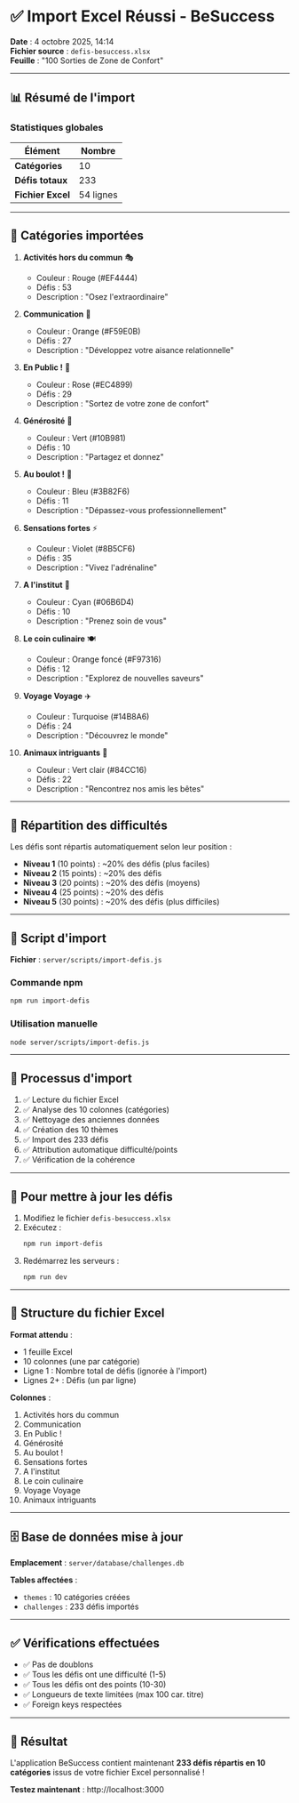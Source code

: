 # ✅ Import Excel Réussi - BeSuccess

**Date** : 4 octobre 2025, 14:14  
**Fichier source** : `defis-besuccess.xlsx`  
**Feuille** : "100 Sorties de Zone de Confort"

---

## 📊 Résumé de l'import

### Statistiques globales

| Élément | Nombre |
|---------|--------|
| **Catégories** | 10 |
| **Défis totaux** | 233 |
| **Fichier Excel** | 54 lignes |

---

## 📁 Catégories importées

1. **Activités hors du commun** 🎭
   - Couleur : Rouge (#EF4444)
   - Défis : 53
   - Description : "Osez l'extraordinaire"

2. **Communication** 🎤
   - Couleur : Orange (#F59E0B)
   - Défis : 27
   - Description : "Développez votre aisance relationnelle"

3. **En Public !** 🎪
   - Couleur : Rose (#EC4899)
   - Défis : 29
   - Description : "Sortez de votre zone de confort"

4. **Générosité** 💝
   - Couleur : Vert (#10B981)
   - Défis : 10
   - Description : "Partagez et donnez"

5. **Au boulot !** 💼
   - Couleur : Bleu (#3B82F6)
   - Défis : 11
   - Description : "Dépassez-vous professionnellement"

6. **Sensations fortes** ⚡
   - Couleur : Violet (#8B5CF6)
   - Défis : 35
   - Description : "Vivez l'adrénaline"

7. **A l'institut** 💆
   - Couleur : Cyan (#06B6D4)
   - Défis : 10
   - Description : "Prenez soin de vous"

8. **Le coin culinaire** 🍽️
   - Couleur : Orange foncé (#F97316)
   - Défis : 12
   - Description : "Explorez de nouvelles saveurs"

9. **Voyage Voyage** ✈️
   - Couleur : Turquoise (#14B8A6)
   - Défis : 24
   - Description : "Découvrez le monde"

10. **Animaux intriguants** 🐾
    - Couleur : Vert clair (#84CC16)
    - Défis : 22
    - Description : "Rencontrez nos amis les bêtes"

---

## 🎯 Répartition des difficultés

Les défis sont répartis automatiquement selon leur position :

- **Niveau 1** (10 points) : ~20% des défis (plus faciles)
- **Niveau 2** (15 points) : ~20% des défis
- **Niveau 3** (20 points) : ~20% des défis (moyens)
- **Niveau 4** (25 points) : ~20% des défis
- **Niveau 5** (30 points) : ~20% des défis (plus difficiles)

---

## 🔧 Script d'import

**Fichier** : `server/scripts/import-defis.js`

### Commande npm

```bash
npm run import-defis
```

### Utilisation manuelle

```bash
node server/scripts/import-defis.js
```

---

## 📝 Processus d'import

1. ✅ Lecture du fichier Excel
2. ✅ Analyse des 10 colonnes (catégories)
3. ✅ Nettoyage des anciennes données
4. ✅ Création des 10 thèmes
5. ✅ Import des 233 défis
6. ✅ Attribution automatique difficulté/points
7. ✅ Vérification de la cohérence

---

## 🔄 Pour mettre à jour les défis

1. Modifiez le fichier `defis-besuccess.xlsx`
2. Exécutez :
   ```bash
   npm run import-defis
   ```
3. Redémarrez les serveurs :
   ```bash
   npm run dev
   ```

---

## 📂 Structure du fichier Excel

**Format attendu** :
- 1 feuille Excel
- 10 colonnes (une par catégorie)
- Ligne 1 : Nombre total de défis (ignorée à l'import)
- Lignes 2+ : Défis (un par ligne)

**Colonnes** :
1. Activités hors du commun
2. Communication
3. En Public !
4. Générosité
5. Au boulot !
6. Sensations fortes
7. A l'institut
8. Le coin culinaire
9. Voyage Voyage
10. Animaux intriguants

---

## 🗄️ Base de données mise à jour

**Emplacement** : `server/database/challenges.db`

**Tables affectées** :
- `themes` : 10 catégories créées
- `challenges` : 233 défis importés

---

## ✅ Vérifications effectuées

- ✅ Pas de doublons
- ✅ Tous les défis ont une difficulté (1-5)
- ✅ Tous les défis ont des points (10-30)
- ✅ Longueurs de texte limitées (max 100 car. titre)
- ✅ Foreign keys respectées

---

## 🎉 Résultat

L'application BeSuccess contient maintenant **233 défis répartis en 10 catégories** issus de votre fichier Excel personnalisé !

**Testez maintenant** : http://localhost:3000
